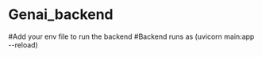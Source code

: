 ﻿# Genai_backend

#Add your env file to run the backend
#Backend runs as (uvicorn main:app --reload)
